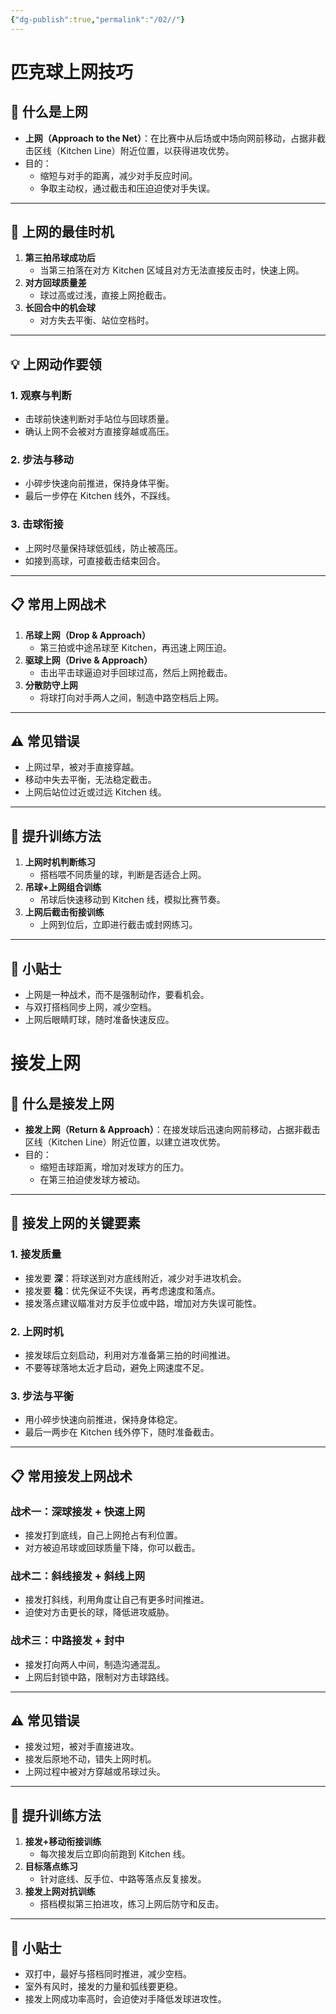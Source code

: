 ```yaml
---
{"dg-publish":true,"permalink":"/02//"}
---
```


# 匹克球上网技巧

## 🎯 什么是上网
- **上网（Approach to the Net）**：在比赛中从后场或中场向网前移动，占据非截击区线（Kitchen Line）附近位置，以获得进攻优势。
- 目的：
  - 缩短与对手的距离，减少对手反应时间。
  - 争取主动权，通过截击和压迫迫使对手失误。

---

## 🏓 上网的最佳时机
1. **第三拍吊球成功后**
   - 当第三拍落在对方 Kitchen 区域且对方无法直接反击时，快速上网。
2. **对方回球质量差**
   - 球过高或过浅，直接上网抢截击。
3. **长回合中的机会球**
   - 对方失去平衡、站位空档时。

---

## 💡 上网动作要领

### 1. 观察与判断
- 击球前快速判断对手站位与回球质量。
- 确认上网不会被对方直接穿越或高压。

### 2. 步法与移动
- 小碎步快速向前推进，保持身体平衡。
- 最后一步停在 Kitchen 线外，不踩线。

### 3. 击球衔接
- 上网时尽量保持球低弧线，防止被高压。
- 如接到高球，可直接截击结束回合。

---

## 📋 常用上网战术
1. **吊球上网（Drop & Approach）**
   - 第三拍或中途吊球至 Kitchen，再迅速上网压迫。
2. **驱球上网（Drive & Approach）**
   - 击出平击球逼迫对手回球过高，然后上网抢截击。
3. **分散防守上网**
   - 将球打向对手两人之间，制造中路空档后上网。

---

## ⚠ 常见错误
- 上网过早，被对手直接穿越。
- 移动中失去平衡，无法稳定截击。
- 上网后站位过近或过远 Kitchen 线。

---

## 📌 提升训练方法
1. **上网时机判断练习**
   - 搭档喂不同质量的球，判断是否适合上网。
2. **吊球+上网组合训练**
   - 吊球后快速移动到 Kitchen 线，模拟比赛节奏。
3. **上网后截击衔接训练**
   - 上网到位后，立即进行截击或封网练习。

---

## 📝 小贴士
- 上网是一种战术，而不是强制动作，要看机会。
- 与双打搭档同步上网，减少空档。
- 上网后眼睛盯球，随时准备快速反应。


# 接发上网

## 🎯 什么是接发上网
- **接发上网（Return & Approach）**：在接发球后迅速向网前移动，占据非截击区线（Kitchen Line）附近位置，以建立进攻优势。
- 目的：
  - 缩短击球距离，增加对发球方的压力。
  - 在第三拍迫使发球方被动。

---

## 🏓 接发上网的关键要素

### 1. 接发质量
- 接发要 **深**：将球送到对方底线附近，减少对手进攻机会。
- 接发要 **稳**：优先保证不失误，再考虑速度和落点。
- 接发落点建议瞄准对方反手位或中路，增加对方失误可能性。

### 2. 上网时机
- 接发球后立刻启动，利用对方准备第三拍的时间推进。
- 不要等球落地太近才启动，避免上网速度不足。

### 3. 步法与平衡
- 用小碎步快速向前推进，保持身体稳定。
- 最后一两步在 Kitchen 线外停下，随时准备截击。

---

## 📋 常用接发上网战术

### 战术一：深球接发 + 快速上网
- 接发打到底线，自己上网抢占有利位置。
- 对方被迫吊球或回球质量下降，你可以截击。

### 战术二：斜线接发 + 斜线上网
- 接发打斜线，利用角度让自己有更多时间推进。
- 迫使对方击更长的球，降低进攻威胁。

### 战术三：中路接发 + 封中
- 接发打向两人中间，制造沟通混乱。
- 上网后封锁中路，限制对方击球路线。

---

## ⚠ 常见错误
- 接发过短，被对手直接进攻。
- 接发后原地不动，错失上网时机。
- 上网过程中被对方穿越或吊球过头。

---

## 📌 提升训练方法
1. **接发+移动衔接训练**
   - 每次接发后立即向前跑到 Kitchen 线。
2. **目标落点练习**
   - 针对底线、反手位、中路等落点反复接发。
3. **接发上网对抗训练**
   - 搭档模拟第三拍进攻，练习上网后防守和反击。

---

## 📝 小贴士
- 双打中，最好与搭档同时推进，减少空档。
- 室外有风时，接发的力量和弧线要更稳。
- 接发上网成功率高时，会迫使对手降低发球进攻性。
